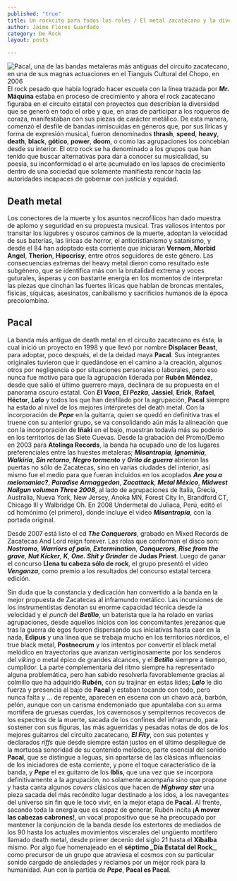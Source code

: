 ```yaml
---
published: "true"
title: Un rockcito para todos los roles / El metal zacatecano y la diversidad
author: Jaime Flores Guardado
category: De Rock
layout: posts

---
```



![Pacal, una de las bandas metaleras más antiguas del circuito zacatecano, en una de sus magnas actuaciones en el Tianguis Cultural del Chopo, en 2006](http://i.imgur.com/retaxuym.jpg)El rock pesado que había logrado hacer escuela con la línea trazada por **Mr. Máquina** estaba en proceso de crecimiento y ahora el rock zacatecano figuraba en el circuito estatal con proyectos que describían la diversidad que se generó en todo el orbe y que, en aras de participar a los roqueros de coraza, manifestaban con sus piezas de carácter metálico. De esta manera, comenzó el desfile de bandas inmiscuidas en géneros que, por sus líricas y forma de expresión musical, fueron denominados **thrash**, **speed**, **heavy**, **death**, **black**, **gótico**, **power**, **doom**, o como las agrupaciones los concebían desde su interior. El otro rock se ha denominado a los grupos que han tenido que buscar alternativas para dar a conocer su musicalidad, su poesía, su inconformidad o el arte acumulado en los lapsos de crecimiento dentro de una sociedad que solamente manifiesta rencor hacia las autoridades incapaces de gobernar con justicia y equidad. 


## **Death metal**

Los conectores de la muerte y los asuntos necrofílicos han dado muestra de aplomo y seguridad en su propuesta musical. Tras valiosos intentos por transitar los lúgubres y oscuros caminos de la muerte, adoptan la velocidad de sus baterías, las líricas de horror, el anticristianismo y satanismo, y desde el 84 han adoptado esta corriente que iniciaran **Vernom**, **Morbid Angel**, **Therion**, **Hipocrisy**, entre otros seguidores de este género. Las consecuencias extremas del heavy metal dieron como resultado este subgénero, que se identifica más con la brutalidad extrema y voces guturales, ásperas y con bastante energía en los momentos de interpretar las piezas que cinchan las fuertes líricas que hablan de broncas mentales, físicas, síquicas, asesinatos, canibalismo y sacrificios humanos de la época precolombina.

## **Pacal**

La banda más antigua de death metal en el circuito zacatecano es ésta, la cual inició un proyecto en 1998 y que llevó por nombre **Displacer Beast**, para adoptar, poco después, el de la deidad maya **Pacal**. Sus integrantes originales tuvieron que ir quedándose en el camino a la creación, algunos otros por negligencia o por situaciones personales o laborales, pero eso nunca fue motivo para que la agrupación liderada por **Rubén Méndez**, desde que salió el último guerrero maya, declinara de su propuesta en el panorama oscuro estatal. Con _**El Vaca**_, _**El Pezka**_, **Jassiel**, **Erick**, **Rafael**, **Héctor**, _**Lalo**_ y todos los que han desfilado por la agrupación, **Pacal** siempre ha estado al nivel de los mejores intérpretes del death metal. Con la incorporación de _**Pepe**_ en la guitarra, quien se quedó en definitiva tras el truene con su anterior grupo, se va consolidando aún más la alineación que con la incorporación de **Iñaki** en el bajo, muestran todavía más su poderío en los territorios de las Siete Cuevas. Desde la grabación del Promo/Demo en 2003 para **Atolinga Records**, la banda ha ocupado uno de los lugares preferenciales entre las huestes metaleras; _**Misantropía**_, _**Ignominia**_, _**Walkiria**_, _**Sin retorno**_, _**Negro tormento**_ y _**Grito de guerra**_ abrieron las puertas no sólo de Zacatecas, sino en varias ciudades del interior, así mismo fue el medio para que fueran incluidos en los acoplados _**Are you a melomaniac?**_, _**Paradise Armaggedon**_, _**Zacattack**_, _**Metal México**_, _**Midwest Nailgun volumen Three 2008**_, al lado de agrupaciones de Italia, Grecia, Australia, Nueva York, New Jersey, Anoka MN, Forest City In, Brandford CT, Chicago Ill y Walbridge Oh. En 2008 Undermetal de Juliaca, Perú, editó el cd homónimo (el primero), donde incluye el video _**Misantropía**_, con la portada original.  

Desde 2007 está listo el cd _**The Conquerors**_, grabado en Mixed Records de Zacatecas And Lord reign forever. Las rolas que conforman el disco son: _**Nostromo**_, _**Warriors of pain**_, _**Extermination**_, _**Conquerors**_, _**Rise from the grave**_, _**Nut Kicker**_, _**K**_, _**One. Shit y Grinder**_ de **Judas Priest**. Luego de ganar el concurso **Llena tu cabeza sólo de rock**, el grupo presentó el video _**Venganza**_, como premio a los resultados del concurso estatal tercera edición.

Sin duda que la constancia y dedicación han convertido a la banda en la mejor propuesta de Zacatecas al inframundo metálico. Las incursiones de los instrumentistas denotan su enorme capacidad técnica desde la velocidad y el _punch_ del _**Betillo**_, un baterista que la ha rolado en varias agrupaciones, desde aquellos inicios con los concomitantes jerezanos que tras la guerra de egos fueron dispersando sus iniciativas hasta caer en la nada, **Edipus** y una línea que se trabaja mucho en los territorios nórdicos, el true black metal, **Postnecrum** y los intentos por convertir el black metal melódico en trayectorias que avanzan vertiginosamente por los senderos del _viking_ o metal épico de grandes alcances, y el _**Betillo**_ siempre a tiempo, cumplidor. La parte complementaria del ritmo siempre ha representado alguna problemática, pero han sabido resolverla favorablemente gracias al colmillo que ha adquirido **Rubén**, con su trajinar en estas lides; _**Lalo**_ le dio fuerza y presencia al bajo de **Pacal** y estaban tocando con todo, pero nunca falta y … de repente, aparecen en escena con un chavo acá, barbón, pelón, aunque con un carisma endemoniado que apuntalaba con su arma mortífera de gruesas cuerdas, los cavernosos y sempiternos recovecos de los espectros de la muerte, sacada de los confines del inframundo, para sostener con sus figuras, las más aguerridas y pesadas notas de dos de los mejores guitarros del circuito zacatecano, _**El Fity**_, con sus potentes y declarados _riffs_ que desde siempre están justos en el último despliegue de la mortuosa sonoridad de su contenido melódico, parte esencial del sonido **Pacal**, que se distingue a leguas, sin apartarse de las clásicas influencias de los iniciadores de esta corriente, y pone el toque característico de la banda, y _**Pepe**_ el ex guitarro de los **Iblis**, que una vez que se incorpora definitivamente a la agrupación, no solamente acompaña sino que propone y hasta canta algunos _covers_ clásicos que hacen de _**Highway star**_ una pieza sacada del más recóndito lugar destinado a los idos, a los navegantes del universo sin fin que le tocó vivir, en la mejor etapa de **Pacal**. Al frente, sacando toda la energía que es capaz de generar, Rubén incita **¡A mover las cabezas cabrones!**, un vocal propositivo que se ha preocupado por mantener la conjunción de la banda desde los estertores de mediados de los 90 hasta los actuales movimientos viscerales del ungüento mortífero llamado death metal, desde primer decenio del siglo 21 hasta el **Xibalba** mismo. Por algo fue homenajeado en el **séptimo _Día Estatal del Rock**_, como precursor de un grupo que atraviesa el cosmos con su particular sonido cargado de ansiedades y reclamos por un mejor rock para la humanidad. Aun con la partida de _**Pepe**_, **Pacal es Pacal**.
